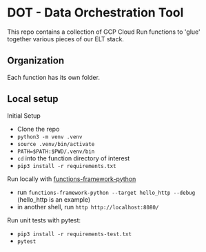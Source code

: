 # DOT - Data Orchestration Tool

This repo contains a collection of GCP Cloud Run functions to 'glue' together
various pieces of our ELT stack.

## Organization
Each function has its own folder.

## Local setup

Initial Setup
 * Clone the repo
 * `python3 -m venv .venv`
 * `source .venv/bin/activate`
 * `PATH=$PATH:$PWD/.venv/bin`
 * `cd` into the function directory of interest
 * `pip3 install -r requirements.txt`

Run locally with [functions-framework-python](https://github.com/GoogleCloudPlatform/functions-framework-python)
 * run `functions-framework-python --target hello_http --debug` (hello_http is an example)
 * in another shell, run `http http://localhost:8080/`

Run unit tests with pytest:
 * `pip3 install -r requirements-test.txt`
 * `pytest`
